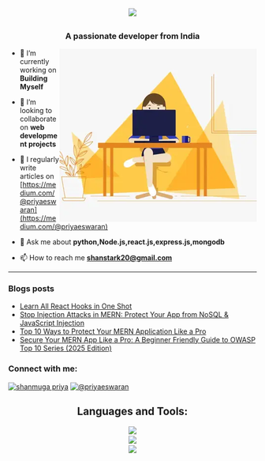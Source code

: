<h1 align="center">
    <img src="https://readme-typing-svg.herokuapp.com/?font=Righteous&size=35&center=true&vCenter=true&width=500&height=70&duration=4000&lines=Hi+There!+👋;+I'm+Shanmuga+Priya!;" />
</h1>

<h3 align="center">A passionate developer from India</h3>
<img alt="profile gif" align="right" src=".github/workflows/ezgif.com-resize (1).webp">


- 🔭 I’m currently working on **Building Myself**

- 👯 I’m looking to collaborate on **web development projects**

- 📝 I regularly write articles on [https://medium.com/@priyaeswaran](https://medium.com/@priyaeswaran)

- 💬 Ask me about **python,Node.js,react.js,express.js,mongodb**

- 📫 How to reach me **shanstark20@gmail.com**

<hr>

### Blogs posts
<!-- BLOG-POST-LIST:START -->
- [Learn All React Hooks in One Shot](https://medium.com/codeelevation/learn-all-react-hooks-in-one-shot-6d6f00f8cea5?source=rss-97f138d31355------2)
- [Stop Injection Attacks in MERN: Protect Your App from NoSQL &amp; JavaScript Injection](https://medium.com/codeelevation/stop-injection-attacks-in-mern-protect-your-app-from-nosql-javascript-injection-b6e380dfc28c?source=rss-97f138d31355------2)
- [Top 10 Ways to Protect Your MERN Application Like a Pro](https://code.likeagirl.io/top-10-ways-to-protect-your-mern-application-like-a-pro-2e627da2585c?source=rss-97f138d31355------2)
- [Secure Your MERN App Like a Pro: A Beginner Friendly Guide to OWASP Top 10 Series &lpar;2025 Edition&rpar;](https://medium.com/codeelevation/secure-your-mern-app-like-a-pro-a-beginner-friendly-guide-to-owasp-top-10-series-2025-edition-5fd5ba4fc2f7?source=rss-97f138d31355------2)
<!-- BLOG-POST-LIST:END -->



<h3 align="left">Connect with me:</h3>
<p align="left">
<a href="https://www.linkedin.com/in/shanmuga-priya-e-tech2" target="blank"><img align="center" src="https://raw.githubusercontent.com/rahuldkjain/github-profile-readme-generator/master/src/images/icons/Social/linked-in-alt.svg" alt="shanmuga priya" height="30" width="40" /></a>
<a href="https://medium.com/@priyaeswaran" target="blank"><img align="center" src="https://raw.githubusercontent.com/rahuldkjain/github-profile-readme-generator/master/src/images/icons/Social/medium.svg" alt="@priyaeswaran" height="30" width="40" /></a>
</p>


<h2 align="center">Languages and Tools:</h2>

<div align="center">
    <img src="https://skillicons.dev/icons?i=html,css,javascript,react,nodejs,express" /><br>
    <img src="https://skillicons.dev/icons?i=redux,tailwindcss,python,flask,mongodb,pug" /><br>
    <img src ="https://skillicons.dev/icons?i=vscode,github,git,postman" /><br>
</div>






